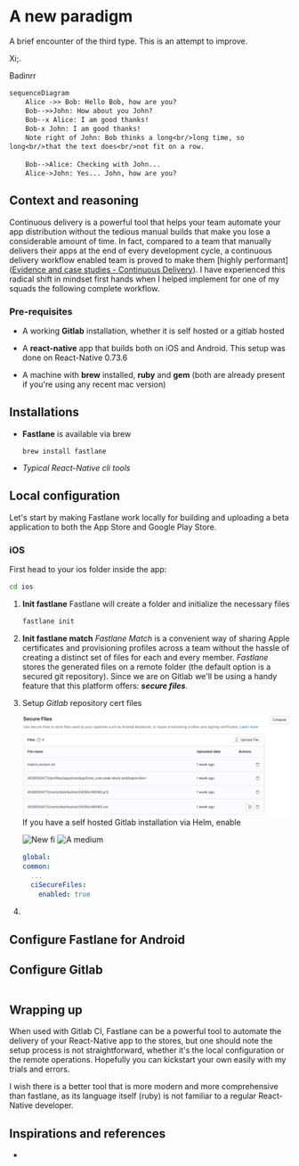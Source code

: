 # A new paradigm

A brief encounter of the third type.
This is an attempt to improve.

Xi;.

Badinrr

```mermaid
sequenceDiagram
    Alice ->> Bob: Hello Bob, how are you?
    Bob-->>John: How about you John?
    Bob--x Alice: I am good thanks!
    Bob-x John: I am good thanks!
    Note right of John: Bob thinks a long<br/>long time, so long<br/>that the text does<br/>not fit on a row.

    Bob-->Alice: Checking with John...
    Alice->John: Yes... John, how are you?
```

## Context and reasoning

Continuous delivery is a powerful tool that helps your team automate your app distribution without the tedious manual builds that make you lose a considerable amount of time. In fact, compared to a team that manually delivers their apps at the end of every development cycle, a continuous delivery workflow enabled team is proved to make them [highly performant]([Evidence and case studies - Continuous Delivery](https://continuousdelivery.com/evidence-case-studies/#research)). I have experienced this radical shift in mindset first hands when I helped implement for one of my squads the following complete workflow.

###

### Pre-requisites

- A working **Gitlab** installation, whether it is self hosted or a gitlab hosted

- A **react-native** app that builds both on iOS and Android. This setup was done on React-Native 0.73.6

- A machine with **brew** installed, **ruby** and **gem** (both are already present if you're using any recent mac version)

## Installations

- **Fastlane** is available via brew

  ```shell
  brew install fastlane
  ```

- *Typical React-Native cli tools*

##

## Local configuration

Let's start by making Fastlane work locally for building and uploading a beta application to both the App Store and Google Play Store.

### iOS

First head to your ios folder inside the app:

```sh
cd ios
```

1. **Init fastlane**
   Fastlane will create a folder and initialize the necessary files

   ```bash
   fastlane init
   ```

2. **Init fastlane match**
   *Fastlane Match* is a convenient way of sharing Apple certificates and provisioning profiles across a team without the hassle of creating a distinct set of files for each and every member. *Fastlane* stores the generated files on a remote folder (the default option is a secured git repository). Since we are on Gitlab we'll be using a handy feature that this platform offers: ***secure files***.

3. Setup *Gitlab* repository cert files

    ![Gitlab figure](../../assets/3c74db20da71746ddb4be45cac9d9f382972de83.png)
    If you have a self hosted Gitlab installation via Helm, enable

    ![New fi](https://www.liberation.fr/resizer/9m393XZc3JFCabp9GYjhaUF-OVs=/768x0/filters:format(jpg):quality(70):focal(1230x1348:1240x1358)/cloudfront-eu-central-1.images.arcpublishing.com/liberation/LK4VIWNAVZBLLEEGMIOJWDYJLU.jpg)
    ![A medium](https://miro.medium.com/v2/resize:fit:1400/format:webp/1*q9_rOCV2T3D-H4nQJb5UCw.jpeg)

   ```yaml
   global:
   common:
     ...
     ciSecureFiles:
       enabled: true
   ```

4.

## Configure Fastlane for Android

## Configure Gitlab

```

```

## Wrapping up

When used with Gitlab CI, Fastlane can be a powerful tool to automate the delivery of your React-Native app to the stores, but one should note the setup process is not straightforward, whether it's the local configuration or the remote operations. Hopefully you can kickstart your own easily with my trials and errors.

I wish there is a better tool that is more modern and more comprehensive than fastlane, as its language itself (ruby) is not familiar to a regular React-Native developer.

## Inspirations and references

-
